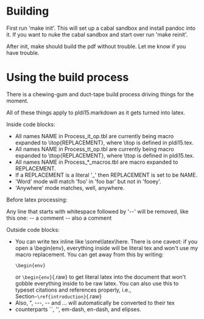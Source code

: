 # Building

First run 'make init'. This will set up a cabal sandbox and install pandoc into
it. If you want to nuke the cabal sandbox and start over run 'make reinit'.

After init, make should build the pdf without trouble. Let me know if you have
trouble.

# Using the build process

There is a chewing-gum and duct-tape build process driving things for the moment.

All of these things apply to pldi15.markdown as it gets turned into latex.

Inside code blocks:

- All names NAME in Process_it_op.tbl are currently being macro expanded to \itop{REPLACEMENT}, where \itop is defined in pldi15.tex.
- All names NAME in Process_tt_op.tbl are currently being macro expanded to \ttop{REPLACEMENT}, where \ttop is defined in pldi15.tex.
- All names NAME in Process_*_macros.tbl are macro expanded to REPLACEMENT.
- If a REPLACEMENT is a literal '_' then REPLACEMENT is set to be NAME.
- 'Word' mode will match 'foo' in 'foo bar' but not in 'fooey'.
- 'Anywhere' mode matches, well, anywhere.

Before latex processing:

Any line that starts with whitespace followed by '--' will be removed, like this one:
           -- a comment
-- also a comment

Outside code blocks:
- You can write tex inline like \some\latex\here.
  There is one caveot: if you open a \begin{env}, everything inside will be literal tex and won't use my macro replacement.
  You can get away from this by writing:
  ```raw
  \begin{env}
  ```
  or
  `\begin{env}`{.raw}
  to get literal latex into the document that won't gobble everything inside to
  be raw latex. You can also use this to typeset citations and references
  properly, i.e., Section`~\ref{introduction}`{.raw}
- Also, ", ---, -- and ... will automatically be converted to their tex
- counterparts ``, '', em-dash, en-dash, and elipses.
